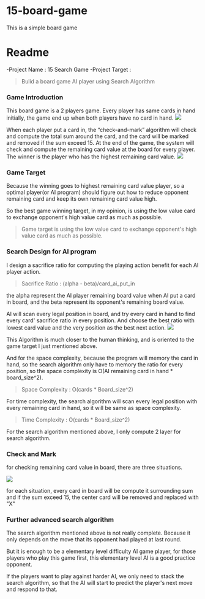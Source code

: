 # 15-board-game
This is a simple board game 

# Readme

-Project Name : 15 Search Game
-Project Target : 
> Bulid a board game AI player using Search Algorithm

### Game Introduction

This board game is a 2 players game. Every player has same cards in hand initially, the game end up when both players have no card in hand.
![](https://i.imgur.com/VsI966j.png)

When each player put a card in, the “check-and-mark” algorithm will check and compute the total sum around the card, and the card will be marked and removed if the sum exceed 15. At the end of the game, the system will check and compute the remaining card value at the board for every player. The winner is the player who has the highest remaining card value.
![](https://i.imgur.com/mqiCJ0l.png)

### Game Target

Because the winning goes to highest remaining card value player, so a optimal player(or AI program) should figure out how to reduce opponent remaining card and keep its own remaining card value high.

So the best game winning target, in my opinion, is using the low value card to exchange opponent's high value card as much as possible.

> Game target is using the low value card to exchange opponent's high value card as much as possible.

### Search Design for AI program

I design a sacrifice ratio for computing the playing action benefit for each AI player action.

> Sacrifice Ratio : (alpha - beta)/card_ai_put_in

the alpha represent the AI player remaining board value when AI put a card in board, and the beta represent its opponent's remaining board value.

AI will scan every legal position in board, and try every card in hand to find every card' sacrifice ratio in every position. And choose the best ratio with lowest card value and the very position as the best next action.
![](https://i.imgur.com/WiCkNWw.png)

This Algorithm is much closer to the human thinking, and is oriented to the game target I just mentioned above.

And for the space complexity, because the program will memory the card in hand, so the search algorithm only have to memory the ratio for every position, so the space complexity is O(AI remaining card in hand * board_size^2).

> Space Complexity : O(cards * Board_size^2)

For time complexity, the search algorithm will scan every legal position with every remaining card in hand, so it will be same as space complexity.

> Time Complexity : O(cards * Board_size^2) 

For the search algorithm mentioned above, I only  compute 2 layer for search algorithm.

### Check and Mark

for checking remaining card value in board, there are three situations. 

![](https://i.imgur.com/URHqvEz.png)

for each situation, every card in board will be compute it surrounding sum and if the sum exceed 15, the center card will be removed and replaced with "X"

### Further advanced search algorithm

The search algorithm mentioned above is not really complete. Because it only depends on the move that its opponent had played at last round.

But it is enough to be a elementary level difficulty AI game player, for those players who play this game first, this elementary level AI is a good practice opponent.

If the players want to play against harder AI, we only need to stack the search algorithm, so that the AI will start to predict the player's next move and respond to that.
